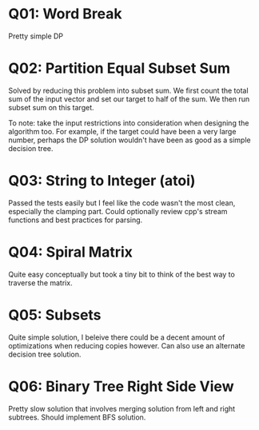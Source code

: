 
# Q01: Word Break

Pretty simple DP

# Q02: Partition Equal Subset Sum

Solved by reducing this problem into subset sum. We first count the total sum
of the input vector and set our target to half of the sum. We then run subset
sum on this target.

To note: take the input restrictions into consideration when designing the
algorithm too. For example, if the target could have been a very large number,
perhaps the DP solution wouldn't have been as good as a simple decision tree.

# Q03: String to Integer (atoi)

Passed the tests easily but I feel like the code wasn't the most clean,
especially the clamping part. Could optionally review cpp's stream functions
and best practices for parsing.

# Q04: Spiral Matrix

Quite easy conceptually but took a tiny bit to think of the best way to
traverse the matrix.

# Q05: Subsets

Quite simple solution, I beleive there could be a decent amount of
optimizations when reducing copies however. Can also use an alternate decision
tree solution.

# Q06: Binary Tree Right Side View

Pretty slow solution that involves merging solution from left and right
subtrees. Should implement BFS solution.


